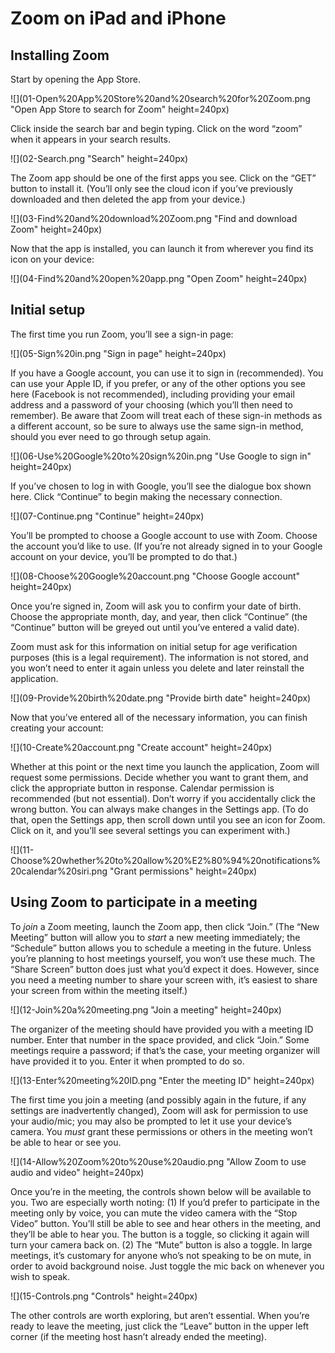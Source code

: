 # Zoom on iPad and iPhone

## Installing Zoom

Start by opening the App Store.

![](01-Open%20App%20Store%20and%20search%20for%20Zoom.png "Open App Store to search for Zoom" height=240px)

Click inside the search bar and begin typing. Click on the word “zoom” when it appears in your search results.

![](02-Search.png "Search" height=240px)

The Zoom app should be one of the first apps you see. Click on the “GET” button to install it. (You’ll only see the cloud icon if you’ve previously downloaded and then deleted the app from your device.)

![](03-Find%20and%20download%20Zoom.png "Find and download Zoom" height=240px)

Now that the app is installed, you can launch it from wherever you find its icon on your device:

![](04-Find%20and%20open%20app.png "Open Zoom" height=240px)

## Initial setup

The first time you run Zoom, you’ll see a sign-in page:

![](05-Sign%20in.png "Sign in page" height=240px)

If you have a Google account, you can use it to sign in (recommended). You can use your Apple ID, if you prefer, or any of the other options you see here (Facebook is not recommended), including providing your email address and a password of your choosing (which you’ll then need to remember). Be aware that Zoom will treat each of these sign-in methods as a different account, so be sure to always use the same sign-in method, should you ever need to go through setup again.

![](06-Use%20Google%20to%20sign%20in.png "Use Google to sign in" height=240px)

If you’ve chosen to log in with Google, you’ll see the dialogue box shown here. Click “Continue” to begin making the necessary connection.

![](07-Continue.png "Continue" height=240px)

You’ll be prompted to choose a Google account to use with Zoom. Choose the account you’d like to use. (If you’re not already signed in to your Google account on your device, you’ll be prompted to do that.)

![](08-Choose%20Google%20account.png "Choose Google account" height=240px)

Once you’re signed in, Zoom will ask you to confirm your date of birth. Choose the appropriate month, day, and year, then click “Continue” (the “Continue” button will be greyed out until you’ve entered a valid date). 

Zoom must ask for this information on initial setup for age verification purposes (this is a legal requirement). The information is not stored, and you won’t need to enter it again unless you delete and later reinstall the application.

![](09-Provide%20birth%20date.png "Provide birth date" height=240px)

Now that you’ve entered all of the necessary information, you can finish creating your account:

![](10-Create%20account.png "Create account" height=240px)

Whether at this point or the next time you launch the application, Zoom will request some permissions. Decide whether you want to grant them, and click the appropriate button in response. Calendar permission is recommended (but not essential). Don’t worry if you accidentally click the wrong button. You can always make changes in the Settings app. (To do that, open the Settings app, then scroll down until you see an icon for Zoom. Click on it, and you’ll see several settings you can experiment with.)

![](11-Choose%20whether%20to%20allow%20%E2%80%94%20notifications%20calendar%20siri.png "Grant permissions" height=240px)

## Using Zoom to participate in a meeting

To *join* a Zoom meeting, launch the Zoom app, then click “Join.” (The “New Meeting” button will allow you to *start* a new meeting immediately; the “Schedule” button allows you to schedule a meeting in the future. Unless you’re planning to host meetings yourself, you won’t use these much. The “Share Screen” button does just what you’d expect it does. However, since you need a meeting number to share your screen with, it’s easiest to share your screen from within the meeting itself.)

![](12-Join%20a%20meeting.png "Join a meeting" height=240px)

The organizer of the meeting should have provided you with a meeting ID number. Enter that number in the space provided, and click “Join.” Some meetings require a password; if that’s the case, your meeting organizer will have provided it to you. Enter it when prompted to do so.

![](13-Enter%20meeting%20ID.png "Enter the meeting ID" height=240px)

The first time you join a meeting (and possibly again in the future, if any settings are inadvertently changed), Zoom will ask for permission to use your audio/mic; you may also be prompted to let it use your device’s camera. You *must* grant these permissions or others in the meeting won’t be able to hear or see you.

![](14-Allow%20Zoom%20to%20use%20audio.png "Allow Zoom to use audio and video" height=240px)

Once you’re in the meeting, the controls shown below will be available to you. Two are especially worth noting: (1) If you’d prefer to participate in the meeting only by voice, you can mute the video camera with the “Stop Video” button. You’ll still be able to see and hear others in the meeting, and they’ll be able to hear you. The button is a toggle, so clicking it again will turn your camera back on. (2) The “Mute” button is also a toggle. In large meetings, it’s customary for anyone who’s not speaking to be on mute, in order to avoid background noise. Just toggle the mic back on whenever you wish to speak.

![](15-Controls.png "Controls" height=240px)

The other controls are worth exploring, but aren’t essential. When you’re ready to leave the meeting, just click the “Leave” button in the upper left corner (if the meeting host hasn’t already ended the meeting).